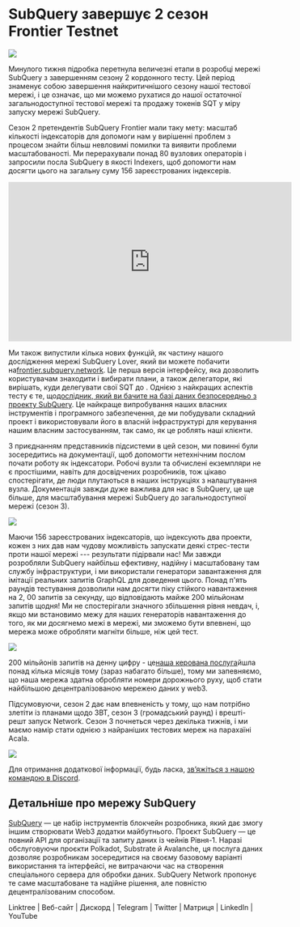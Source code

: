# SubQuery завершує 2 сезон Frontier Testnet

![](https://miro.medium.com/max/1400/1*kXtqTMe8HlsI6BZ98o86pA.png)

Минулого тижня підробка перетнула величезні етапи в розробці мережі SubQuery з завершенням сезону 2 кордонного тесту. Цей період знаменує собою завершення найкритичнішого сезону нашої тестової мережі, і це означає, що ми можемо рухатися до нашої остаточної загальнодоступної тестової мережі та продажу токенів SQT у міру запуску мережі SubQuery.

Сезон 2 претендентів SubQuery Frontier мали таку мету: масштаб кількості індексаторів для допомоги нам у вирішенні проблем з процесом знайти більш невловимі помилки та виявити проблеми масштабованості. Ми перерахували понад 80 вузлових операторів і запросили посла SubQuery в якості Indexers, щоб допомогти нам досягти цього на загальну суму 156 зареєстрованих індексерів.

<iframe width="560" height="315" src="https://www.youtube.com/embed/6fBqDRcedIU" title="YouTube відео програвач" frameborder="0" allow="accelerometer; autoplay; clipboard-write; encrypted-media; gyroscope; picture-in-picture" allowfullscreen></iframe>

Ми також випустили кілька нових функцій, як частину нашого дослідження мережі SubQuery Lover, який ви можете побачити на[frontier.subquery.network](https://frontier.subquery.network/). Це перша версія інтерфейсу, яка дозволить користувачам знаходити і вибирати плани, а також делегатори, які вирішать, куди делегувати свої SQT до . Однією з найкращих аспектів тесту є те, що[дослідник, який ви бачите на базі даних безпосередньо з проекту SubQuery](https://explorer.subquery.network/subquery/subquery/subquery-network-query-registry). Це найкраще випробування наших власних інструментів і програмного забезпечення, де ми побудували складний проект і використовували його в власній інфраструктурі для керування нашим власним застосуванням, так само, як це роблять наші клієнти.

З приєднанням представників підсистеми в цей сезон, ми повинні були зосередитись на документації, щоб допомогти нетехнічним послом почати роботу як індексатори. Робочі вузли та обчислені екземпляри не є простішими, навіть для досвідчених розробників, тож цікаво спостерігати, де люди плутаються в наших інструкціях з налаштування вузла. Документація завжди дуже важлива для нас в SubQuery, це ще більше, для масштабування мережі SubQuery до загальнодоступної мережі (сезон 3).

![](https://miro.medium.com/max/1400/1*tbjBhu9ZIlPObx0FCTURAw.png)

Маючи 156 зареєстрованих індексаторів, що індексують два проекти, кожен з них дав нам чудову можливість запускати деякі стрес-тести проти нашої мережі --- результати підірвали нас! Ми завжди розробляли SubQuery найбільш ефективну, надійну і масштабовану там службу інфраструктури, і ми використали генератори завантаження для імітації реальних запитів GraphQL для доведення цього. Понад п'ять раундів тестування дозволили нам досягти піку стійкого навантаження на 2, 00 запитів за секунду, що відповідають майже 200 мільйонам запитів щодня! Ми не спостерігали значного збільшення рівня невдач, і, якщо ми встановимо межу для наших генераторів навантаження до того, як ми досягнемо межі в мережі, ми зможемо бути впевнені, що мережа може обробляти магніти більше, ніж цей тест.

![](https://miro.medium.com/max/1400/0*6IwiiZtVBsdkN5m2)

200 мільйонів запитів на денну цифру - це[наша керована послуга](https://subquery.network/managedservices)йшла понад кілька місяців тому (зараз набагато більше), тому ми запевняємо, що наша мережа здатна обробляти номери дорожнього руху, щоб стати найбільшою децентралізованою мережею даних у web3.

Підсумовуючи, сезон 2 дає нам впевненість у тому, що нам потрібно злетіти із планами щодо ЗВТ, сезон 3 (громадський раунд) і врешті-решт запуск Network. Сезон 3 почнеться через декілька тижнів, і ми маємо намір стати однією з найраніших тестових мереж на парахаїні Acala.

![](https://miro.medium.com/max/1400/0*v0HJOJxr4mphJ5dy)

Для отримання додаткової інформації, будь ласка, [зв’яжіться з нашою командою в Discord](https://discord.com/invite/subquery).

## Детальніше про мережу SubQuery

[SubQuery](https://subquery.network/) — це набір інструментів блокчейн розробника, який дає змогу іншим створювати Web3 додатки майбутнього. Проєкт SubQuery — це повний API для організації та запиту даних із чейнів Рівня-1. Наразі обслуговуючи проєкти Polkadot, Substrate й Avalanche, ця послуга даних дозволяє розробникам зосередитися на своєму базовому варіанті використання та інтерфейсі, не витрачаючи час на створення спеціального сервера для обробки даних. SubQuery Network пропонує те саме масштабоване та надійне рішення, але повністю децентралізованим способом.

Linktree | Веб-сайт | Дискорд | Telegram | Twitter | Матриця | LinkedIn | YouTube
